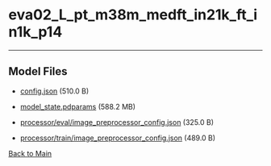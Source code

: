 
# eva02_L_pt_m38m_medft_in21k_ft_in1k_p14
---



## Model Files

- [config.json](https://paddlenlp.bj.bcebos.com/models/community/paddlemix/EVA/EVA02/eva02_L_pt_m38m_medft_in21k_ft_in1k_p14/config.json) (510.0 B)

- [model_state.pdparams](https://paddlenlp.bj.bcebos.com/models/community/paddlemix/EVA/EVA02/eva02_L_pt_m38m_medft_in21k_ft_in1k_p14/model_state.pdparams) (588.2 MB)

- [processor/eval/image_preprocessor_config.json](https://paddlenlp.bj.bcebos.com/models/community/paddlemix/EVA/EVA02/eva02_L_pt_m38m_medft_in21k_ft_in1k_p14/processor/eval/image_preprocessor_config.json) (325.0 B)

- [processor/train/image_preprocessor_config.json](https://paddlenlp.bj.bcebos.com/models/community/paddlemix/EVA/EVA02/eva02_L_pt_m38m_medft_in21k_ft_in1k_p14/processor/train/image_preprocessor_config.json) (489.0 B)


[Back to Main](../../../../)